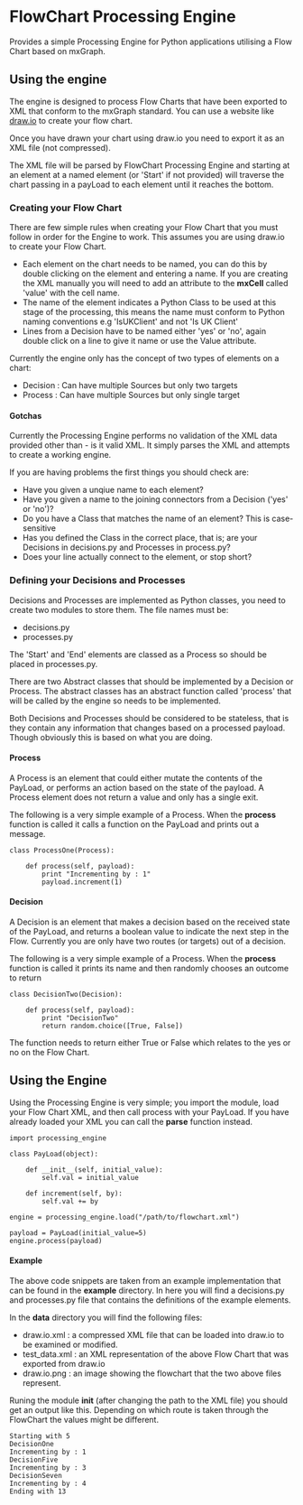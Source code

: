 FlowChart Processing Engine
===========================

Provides a simple Processing Engine for Python applications utilising a Flow Chart based on mxGraph.


## Using the engine

The engine is designed to process Flow Charts that have been exported to XML that conform to the mxGraph standard.
You can use a website like [draw.io](http://draw.io "draw.io") to create your flow chart.

Once you have drawn your chart using draw.io you need to export it as an XML file (not compressed).

The XML file will be parsed by FlowChart Processing Engine and starting at an element at a named element (or 'Start' if not provided) will traverse the chart 
passing in a payLoad to each element until it reaches the bottom.


### Creating your Flow Chart

There are few simple rules when creating your Flow Chart that you must follow in order for the Engine to work. This assumes you are using draw.io to create your
Flow Chart.

* Each element on the chart needs to be named, you can do this by double clicking on the element and entering a name. If you are creating the XML manually you
  will need to add an attribute to the **mxCell** called 'value' with the cell name. 
* The name of the element indicates a Python Class to be used at this stage of the processing, this means the name must conform to Python naming conventions e.g
  'IsUKClient' and not 'Is UK Client'
* Lines from a Decision have to be named either 'yes' or 'no', again double click on a line to give it name or use the Value attribute.

Currently the engine only has the concept of two types of elements on a chart:

* Decision : Can have multiple Sources but only two targets
* Process : Can have multiple Sources but only single target


#### Gotchas

Currently the Processing Engine performs no validation of the XML data provided other than - is it valid XML. It simply parses the XML and attempts to create a 
working engine.

If you are having problems the first things you should check are:

* Have you given a unqiue name to each element?
* Have you given a name to the joining connectors from a Decision ('yes' or 'no')?
* Do you have a Class that matches the name of an element? This is case-sensitive
* Has you defined the Class in the correct place, that is; are your Decisions in decisions.py and Processes in process.py?
* Does your line actually connect to the element, or stop short?
 
 
### Defining your Decisions and Processes

Decisions and Processes are implemented as Python classes, you need to create two modules to store them. The file names must be:
 
* decisions.py
* processes.py

The 'Start' and 'End' elements are classed as a Process so should be placed in processes.py.

There are two Abstract classes that should be implemented by a Decision or Process. The abstract classes has an abstract function called 'process' that will be 
called by the engine so needs to be implemented.

Both Decisions and Processes should be considered to be stateless, that is they contain any information that changes based on a processed payload. Though obviously
this is based on what you are doing.


#### Process

A Process is an element that could either mutate the contents of the PayLoad, or performs an action based on the state of the payload. A Process element does not
return a value and only has a single exit.

The following is a very simple example of a Process. When the **process** function is called it calls a function on the PayLoad and prints out a message.

    class ProcessOne(Process):

        def process(self, payload):
            print "Incrementing by : 1"
            payload.increment(1)


#### Decision

A Decision is an element that makes a decision based on the received state of the PayLoad, and returns a boolean value to indicate the next step in the Flow.
Currently you are only have two routes (or targets) out of a decision.

The following is a very simple example of a Process. When the **process** function is called it prints its name and then randomly chooses an outcome to return

    class DecisionTwo(Decision):

        def process(self, payload):
            print "DecisionTwo"
            return random.choice([True, False])

The function needs to return either True or False which relates to the yes or no on the Flow Chart.


## Using the Engine

Using the Processing Engine is very simple; you import the module, load your Flow Chart XML, and then call process with your PayLoad. If you have already loaded
your XML you can call the **parse** function instead.

    import processing_engine

    class PayLoad(object):

        def __init__(self, initial_value):
            self.val = initial_value

        def increment(self, by):
            self.val += by

    engine = processing_engine.load("/path/to/flowchart.xml")

    payload = PayLoad(initial_value=5)
    engine.process(payload)


#### Example

The above code snippets are taken from an example implementation that can be found in the **example** directory. In here you will find a decisions.py and 
processes.py file that contains the definitions of the example elements.

In the **data** directory you will find the following files:

* draw.io.xml : a compressed XML file that can be loaded into draw.io to be examined or modified.
* test_data.xml : an XML representation of the above Flow Chart that was exported from draw.io
* draw.io.png : an image showing the flowchart that the two above files represent.


Runing the module __init__ (after changing the path to the XML file) you should get an output like this. Depending on which route is taken through the FlowChart
the values might be different.

    Starting with 5
    DecisionOne
    Incrementing by : 1
    DecisionFive
    Incrementing by : 3
    DecisionSeven
    Incrementing by : 4
    Ending with 13
